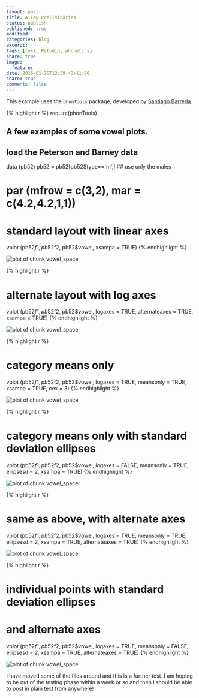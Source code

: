 ```yaml
---
layout: post
title: A Few Preliminaries
status: publish
published: true
modified:
categories: blog
excerpt:
tags: [test, Rstudio, phonetics]
share: true
image:
  feature:
date: 2016-01-25T12:59:43+11:00
share: true
comments: false
---
```

 
This example uses the `phonTools` package, developed by [Santiago Barreda](http://www.santiagobarreda.com/rscripts.html).
 

{% highlight r %}
require(phonTools)
## A few examples of some vowel plots. 
 
## load the Peterson and Barney data
data (pb52)
pb52 = pb52[pb52$type=='m',]  ## use only the males
 
# par (mfrow = c(3,2), mar = c(4.2,4.2,1,1))
 
# standard layout with linear axes
vplot (pb52$f1, pb52$f2, pb52$vowel, xsampa = TRUE)
{% endhighlight %}

![plot of chunk vowel_space](/figures/vowel_space-1.png)

{% highlight r %}
# alternate layout with log axes
vplot (pb52$f1, pb52$f2, pb52$vowel, logaxes = TRUE, 
           alternateaxes = TRUE, xsampa = TRUE)
{% endhighlight %}

![plot of chunk vowel_space](/figures/vowel_space-2.png)

{% highlight r %}
# category means only 
vplot (pb52$f1, pb52$f2, pb52$vowel, logaxes = TRUE, 
           meansonly = TRUE, xsampa = TRUE, cex = 3)
{% endhighlight %}

![plot of chunk vowel_space](/figures/vowel_space-3.png)

{% highlight r %}
# category means only with standard deviation ellipses
vplot (pb52$f1, pb52$f2, pb52$vowel, logaxes = FALSE, 
       meansonly = TRUE, ellipsesd = 2, xsampa = TRUE)
{% endhighlight %}

![plot of chunk vowel_space](/figures/vowel_space-4.png)

{% highlight r %}
# same as above, with alternate axes
vplot (pb52$f1, pb52$f2, pb52$vowel, logaxes = TRUE, 
       meansonly = TRUE, ellipsesd = 2, xsampa = TRUE, 
	   alternateaxes = TRUE)
{% endhighlight %}

![plot of chunk vowel_space](/figures/vowel_space-5.png)

{% highlight r %}
# individual points with standard deviation ellipses
# and alternate axes
vplot (pb52$f1, pb52$f2, pb52$vowel, logaxes = TRUE, 
	   meansonly = FALSE, ellipsesd = 2, xsampa = TRUE, 
	   alternateaxes = TRUE)
{% endhighlight %}

![plot of chunk vowel_space](/figures/vowel_space-6.png)
 
I have moved some of the files around and this is a further test. I am hoping to be out of the testing phase within a week or so and then I should be able to post in plain text from anywhere!
